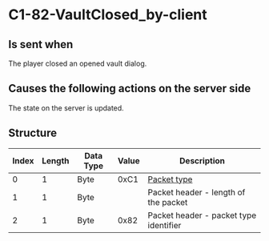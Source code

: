 # C1-82-VaultClosed_by-client

## Is sent when

The player closed an opened vault dialog.

## Causes the following actions on the server side

The state on the server is updated.

## Structure

| Index | Length | Data Type | Value | Description |
|-------|--------|-----------|-------|-------------|
| 0 | 1 |   Byte   | 0xC1  | [Packet type](PacketTypes.md) |
| 1 | 1 |    Byte   |      | Packet header - length of the packet |
| 2 | 1 |    Byte   | 0x82  | Packet header - packet type identifier |